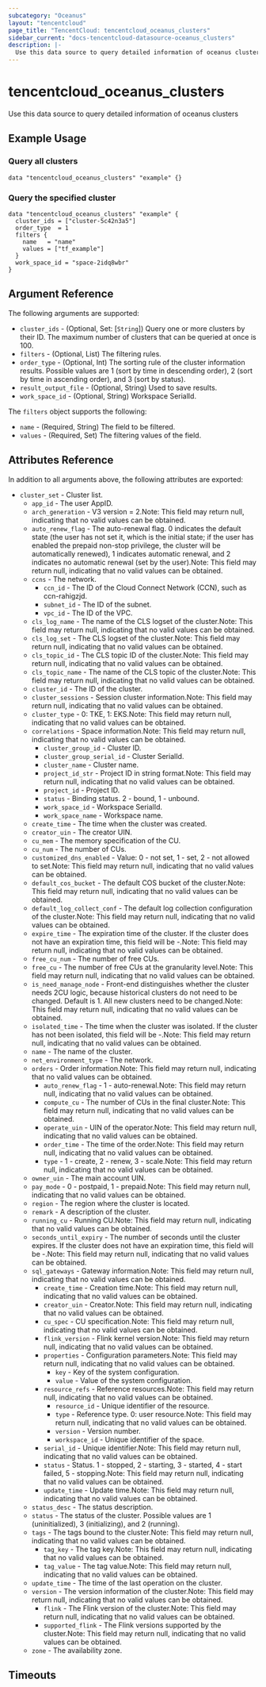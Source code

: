 ```yaml
---
subcategory: "Oceanus"
layout: "tencentcloud"
page_title: "TencentCloud: tencentcloud_oceanus_clusters"
sidebar_current: "docs-tencentcloud-datasource-oceanus_clusters"
description: |-
  Use this data source to query detailed information of oceanus clusters
---
```


# tencentcloud_oceanus_clusters

Use this data source to query detailed information of oceanus clusters

## Example Usage

### Query all clusters

```hcl
data "tencentcloud_oceanus_clusters" "example" {}
```

### Query the specified cluster

```hcl
data "tencentcloud_oceanus_clusters" "example" {
  cluster_ids = ["cluster-5c42n3a5"]
  order_type  = 1
  filters {
    name   = "name"
    values = ["tf_example"]
  }
  work_space_id = "space-2idq8wbr"
}
```

## Argument Reference

The following arguments are supported:

* `cluster_ids` - (Optional, Set: [`String`]) Query one or more clusters by their ID. The maximum number of clusters that can be queried at once is 100.
* `filters` - (Optional, List) The filtering rules.
* `order_type` - (Optional, Int) The sorting rule of the cluster information results. Possible values are 1 (sort by time in descending order), 2 (sort by time in ascending order), and 3 (sort by status).
* `result_output_file` - (Optional, String) Used to save results.
* `work_space_id` - (Optional, String) Workspace SerialId.

The `filters` object supports the following:

* `name` - (Required, String) The field to be filtered.
* `values` - (Required, Set) The filtering values of the field.

## Attributes Reference

In addition to all arguments above, the following attributes are exported:

* `cluster_set` - Cluster list.
  * `app_id` - The user AppID.
  * `arch_generation` - V3 version = 2.Note: This field may return null, indicating that no valid values can be obtained.
  * `auto_renew_flag` - The auto-renewal flag. 0 indicates the default state (the user has not set it, which is the initial state; if the user has enabled the prepaid non-stop privilege, the cluster will be automatically renewed), 1 indicates automatic renewal, and 2 indicates no automatic renewal (set by the user).Note: This field may return null, indicating that no valid values can be obtained.
  * `ccns` - The network.
    * `ccn_id` - The ID of the Cloud Connect Network (CCN), such as ccn-rahigzjd.
    * `subnet_id` - The ID of the subnet.
    * `vpc_id` - The ID of the VPC.
  * `cls_log_name` - The name of the CLS logset of the cluster.Note: This field may return null, indicating that no valid values can be obtained.
  * `cls_log_set` - The CLS logset of the cluster.Note: This field may return null, indicating that no valid values can be obtained.
  * `cls_topic_id` - The CLS topic ID of the cluster.Note: This field may return null, indicating that no valid values can be obtained.
  * `cls_topic_name` - The name of the CLS topic of the cluster.Note: This field may return null, indicating that no valid values can be obtained.
  * `cluster_id` - The ID of the cluster.
  * `cluster_sessions` - Session cluster information.Note: This field may return null, indicating that no valid values can be obtained.
  * `cluster_type` - 0: TKE, 1: EKS.Note: This field may return null, indicating that no valid values can be obtained.
  * `correlations` - Space information.Note: This field may return null, indicating that no valid values can be obtained.
    * `cluster_group_id` - Cluster ID.
    * `cluster_group_serial_id` - Cluster SerialId.
    * `cluster_name` - Cluster name.
    * `project_id_str` - Project ID in string format.Note: This field may return null, indicating that no valid values can be obtained.
    * `project_id` - Project ID.
    * `status` - Binding status. 2 - bound, 1 - unbound.
    * `work_space_id` - Workspace SerialId.
    * `work_space_name` - Workspace name.
  * `create_time` - The time when the cluster was created.
  * `creator_uin` - The creator UIN.
  * `cu_mem` - The memory specification of the CU.
  * `cu_num` - The number of CUs.
  * `customized_dns_enabled` - Value: 0 - not set, 1 - set, 2 - not allowed to set.Note: This field may return null, indicating that no valid values can be obtained.
  * `default_cos_bucket` - The default COS bucket of the cluster.Note: This field may return null, indicating that no valid values can be obtained.
  * `default_log_collect_conf` - The default log collection configuration of the cluster.Note: This field may return null, indicating that no valid values can be obtained.
  * `expire_time` - The expiration time of the cluster. If the cluster does not have an expiration time, this field will be -.Note: This field may return null, indicating that no valid values can be obtained.
  * `free_cu_num` - The number of free CUs.
  * `free_cu` - The number of free CUs at the granularity level.Note: This field may return null, indicating that no valid values can be obtained.
  * `is_need_manage_node` - Front-end distinguishes whether the cluster needs 2CU logic, because historical clusters do not need to be changed. Default is 1. All new clusters need to be changed.Note: This field may return null, indicating that no valid values can be obtained.
  * `isolated_time` - The time when the cluster was isolated. If the cluster has not been isolated, this field will be -.Note: This field may return null, indicating that no valid values can be obtained.
  * `name` - The name of the cluster.
  * `net_environment_type` - The network.
  * `orders` - Order information.Note: This field may return null, indicating that no valid values can be obtained.
    * `auto_renew_flag` - 1 - auto-renewal.Note: This field may return null, indicating that no valid values can be obtained.
    * `compute_cu` - The number of CUs in the final cluster.Note: This field may return null, indicating that no valid values can be obtained.
    * `operate_uin` - UIN of the operator.Note: This field may return null, indicating that no valid values can be obtained.
    * `order_time` - The time of the order.Note: This field may return null, indicating that no valid values can be obtained.
    * `type` - 1 - create, 2 - renew, 3 - scale.Note: This field may return null, indicating that no valid values can be obtained.
  * `owner_uin` - The main account UIN.
  * `pay_mode` - 0 - postpaid, 1 - prepaid.Note: This field may return null, indicating that no valid values can be obtained.
  * `region` - The region where the cluster is located.
  * `remark` - A description of the cluster.
  * `running_cu` - Running CU.Note: This field may return null, indicating that no valid values can be obtained.
  * `seconds_until_expiry` - The number of seconds until the cluster expires. If the cluster does not have an expiration time, this field will be -.Note: This field may return null, indicating that no valid values can be obtained.
  * `sql_gateways` - Gateway information.Note: This field may return null, indicating that no valid values can be obtained.
    * `create_time` - Creation time.Note: This field may return null, indicating that no valid values can be obtained.
    * `creator_uin` - Creator.Note: This field may return null, indicating that no valid values can be obtained.
    * `cu_spec` - CU specification.Note: This field may return null, indicating that no valid values can be obtained.
    * `flink_version` - Flink kernel version.Note: This field may return null, indicating that no valid values can be obtained.
    * `properties` - Configuration parameters.Note: This field may return null, indicating that no valid values can be obtained.
      * `key` - Key of the system configuration.
      * `value` - Value of the system configuration.
    * `resource_refs` - Reference resources.Note: This field may return null, indicating that no valid values can be obtained.
      * `resource_id` - Unique identifier of the resource.
      * `type` - Reference type. 0: user resource.Note: This field may return null, indicating that no valid values can be obtained.
      * `version` - Version number.
      * `workspace_id` - Unique identifier of the space.
    * `serial_id` - Unique identifier.Note: This field may return null, indicating that no valid values can be obtained.
    * `status` - Status. 1 - stopped, 2 - starting, 3 - started, 4 - start failed, 5 - stopping.Note: This field may return null, indicating that no valid values can be obtained.
    * `update_time` - Update time.Note: This field may return null, indicating that no valid values can be obtained.
  * `status_desc` - The status description.
  * `status` - The status of the cluster. Possible values are 1 (uninitialized), 3 (initializing), and 2 (running).
  * `tags` - The tags bound to the cluster.Note: This field may return null, indicating that no valid values can be obtained.
    * `tag_key` - The tag key.Note: This field may return null, indicating that no valid values can be obtained.
    * `tag_value` - The tag value.Note: This field may return null, indicating that no valid values can be obtained.
  * `update_time` - The time of the last operation on the cluster.
  * `version` - The version information of the cluster.Note: This field may return null, indicating that no valid values can be obtained.
    * `flink` - The Flink version of the cluster.Note: This field may return null, indicating that no valid values can be obtained.
    * `supported_flink` - The Flink versions supported by the cluster.Note: This field may return null, indicating that no valid values can be obtained.
  * `zone` - The availability zone.


## Timeouts

<no value>


